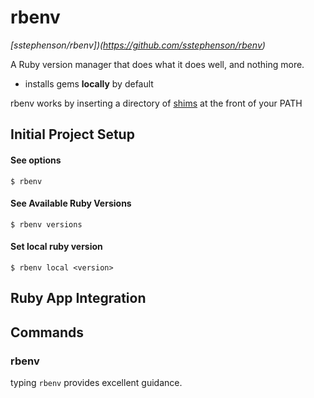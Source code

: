 # rbenv

*[sstephenson/rbenv])(https://github.com/sstephenson/rbenv)*

A Ruby version manager that does what it does well, and nothing more.

* installs gems **locally** by default

rbenv works by inserting a directory of [shims](https://github.com/sstephenson/rbenv#understanding-shims) at the front of your PATH


## Initial Project Setup

#### See options
```
$ rbenv
```

#### See Available Ruby Versions
```
$ rbenv versions
```


#### Set local ruby version
```
$ rbenv local <version>
```



## Ruby App Integration


## Commands

### rbenv

typing ```rbenv``` provides excellent guidance.
